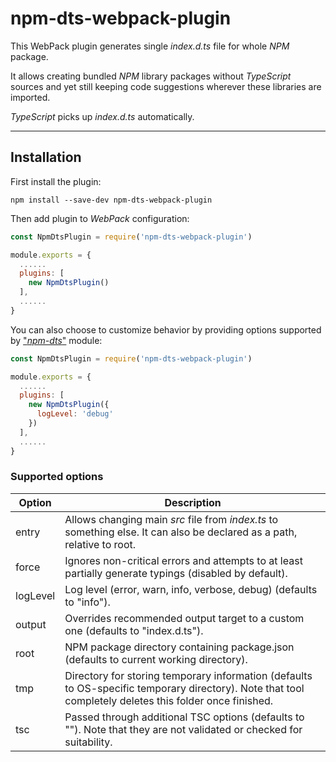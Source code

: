 # npm-dts-webpack-plugin

This WebPack plugin generates single _index.d.ts_ file for whole _NPM_ package.

It allows creating bundled _NPM_ library packages without _TypeScript_ sources and yet still keeping code suggestions wherever these libraries are imported.

_TypeScript_ picks up _index.d.ts_ automatically.

---

## Installation

First install the plugin:

```
npm install --save-dev npm-dts-webpack-plugin
```

Then add plugin to _WebPack_ configuration:

```javascript
const NpmDtsPlugin = require('npm-dts-webpack-plugin')

module.exports = {
  ......
  plugins: [
    new NpmDtsPlugin()
  ],
  ......
}
```

You can also choose to customize behavior by providing options supported by ["_npm-dts_"](https://www.npmjs.com/package/npm-dts) module:

```javascript
const NpmDtsPlugin = require('npm-dts-webpack-plugin')

module.exports = {
  ......
  plugins: [
    new NpmDtsPlugin({
      logLevel: 'debug'
    })
  ],
  ......
}
```

### Supported options

| Option   | Description                                                                                                                                             |
| -------- | ------------------------------------------------------------------------------------------------------------------------------------------------------- |
| entry    | Allows changing main _src_ file from _index.ts_ to something else. It can also be declared as a path, relative to root.                                 |
| force    | Ignores non-critical errors and attempts to at least partially generate typings (disabled by default).                                                  |
| logLevel | Log level (error, warn, info, verbose, debug) (defaults to "info").                                                                                     |
| output   | Overrides recommended output target to a custom one (defaults to "index.d.ts").                                                                         |
| root     | NPM package directory containing package.json (defaults to current working directory).                                                                  |
| tmp      | Directory for storing temporary information (defaults to OS-specific temporary directory). Note that tool completely deletes this folder once finished. |
| tsc      | Passed through additional TSC options (defaults to ""). Note that they are not validated or checked for suitability.                                    |
